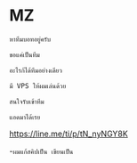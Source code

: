 # MZ
`หาทีมบอทอยู่ครับ`

`ขอแค่เป็นทีม`

`อะไรก้ได้ทีมอย่างเดียว`

`มี VPS ให้ผมเล่นด้วย`

`สนใจรับเข้าทีม`

`แอดมาได้เรย`

https://line.me/ti/p/tN_nyNGY8K

-`ผมแก้สคิปเป็น เขียนเป็น`
